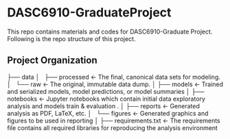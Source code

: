 # DASC6910-GraduateProject


This repo contains materials and codes for DASC6910-Graduate Project. Following is the repo structure of this project.


Project Organization
--------------------

├── data
│   ├── processed      <- The final, canonical data sets for modeling.
│   └── raw            <- The original, immutable data dump.
│
├── models             <- Trained and serialized models, model predictions, or model summaries
│
├── notebooks          <- Jupyter notebooks which contain initial data exploratory analysis and models train & evaluation .
│
├── reports            <- Generated analysis as PDF, LaTeX, etc.
│   └── figures        <- Generated graphics and figures to be used in reporting
│
├── requirements.txt   <- The requirements file contains all required libraries for reproducing the analysis environment